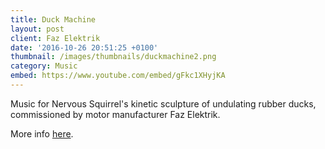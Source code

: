```yaml
---
title: Duck Machine
layout: post
client: Faz Elektrik
date: '2016-10-26 20:51:25 +0100'
thumbnail: /images/thumbnails/duckmachine2.png
category: Music
embed: https://www.youtube.com/embed/gFkc1XHyjKA
---
```

Music for Nervous Squirrel's kinetic sculpture of undulating rubber ducks, commissioned by motor manufacturer Faz Elektrik.

More info [here](http://www.nervoussquirrel.com/duckmachine.html "Duck Machine").
